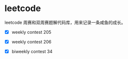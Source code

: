 # leetcode

leetcode 周赛和双周赛题解代码库，用来记录一条咸鱼的成长。

* [x] weekly contest 205
* [x] weekly contest 206
* [x] biweekly contest 34

